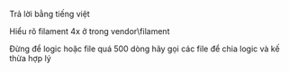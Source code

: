 Trả lời bằng tiếng việt

Hiểu rõ filament 4x ở trong vendor\filament

Đừng để logic hoặc file quá 500 dòng hãy gọi các file để chia logic và kế thừa hợp lý
